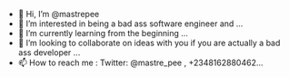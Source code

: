 - 👋 Hi, I’m @mastrepee
- 👀 I’m interested in being a bad ass software engineer and  ...
- 🌱 I’m currently learning from the beginning ...
- 💞️ I’m looking to collaborate on ideas with you if you are actually a bad ass developer  ...
- 📫 How to reach me : Twitter:  @mastre_pee ,  +2348162880462...

<!---
mastrepee/mastrepee is a ✨ special ✨ repository because its `README.md` (this file) appears on your GitHub profile.
You can click the Preview link to take a look at your changes.
--->
